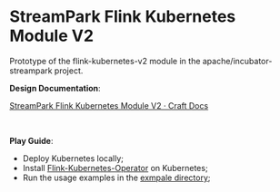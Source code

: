 # StreamPark Flink Kubernetes Module V2

Prototype of the flink-kubernetes-v2 module in the apache/incubator-streampark project.
<br/>

**Design Documentation**:

[StreamPark Flink Kubernetes Module V2 · Craft Docs](https://www.craft.do/s/Pu5GI6vr4KIrj5)

<br/>

**Play Guide**:

- Deploy Kubernetes locally;
- Install [Flink-Kubernetes-Operator](https://nightlies.apache.org/flink/flink-kubernetes-operator-docs-main/docs/operations/helm/) on Kubernetes;
- Run the usage examples in
  the [exmpale directory](./src/main/scala/org/apache/streampark/flink/kubernetes/example);
